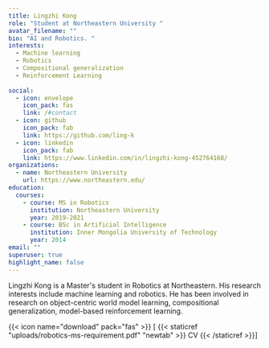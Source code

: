 ```yaml
---
title: Lingzhi Kong
role: "Student at Northeastern University "
avatar_filename: ""
bio: "AI and Robotics. "
interests:
  - Machine learning 
  - Robotics  
  - Compositional generalization 
  - Reinforcement Learning 
  
social:
  - icon: envelope
    icon_pack: fas
    link: /#contact
  - icon: github
    icon_pack: fab
    link: https://github.com/ling-k
  - icon: linkedin
    icon_pack: fab
    link: https://www.linkedin.com/in/lingzhi-kong-452764168/
organizations:
  - name: Northeastern University
    url: https://www.northeastern.edu/
education:
  courses:
    - course: MS in Robotics
      institution: Northeastern University
      year: 2019-2021
    - course: BSc in Artificial Intelligence
      institution: Inner Mongolia University of Technology
      year: 2014
email: ""
superuser: true
highlight_name: false
---
```

Lingzhi Kong is a Master's student in Robotics at Northeastern. His research interests include machine learning and robotics. He has been involved in research on object-centric world model learning, compositional generalization, model-based reinforcement learning. 


{{< icon name="download" pack="fas" >}} \[ {{< staticref "uploads/robotics-ms-requirement.pdf" "newtab" >}} CV {{< /staticref >}}]
